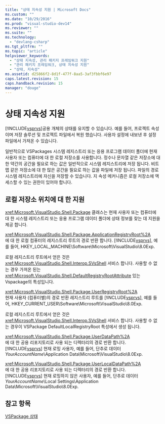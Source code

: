 ```yaml
---
title: "상태 지속성 지원 | Microsoft Docs"
ms.custom: ""
ms.date: "10/29/2016"
ms.prod: "visual-studio-dev14"
ms.reviewer: ""
ms.suite: ""
ms.technology: 
  - "devlang-csharp"
ms.tgt_pltfrm: ""
ms.topic: "article"
helpviewer_keywords: 
  - "상태 지속성, 관리 패키지 프레임워크 지원"
  - "관리 패키지 프레임워크, 상태 지속성 지원"
  - "상태, 지속성"
ms.assetid: d25866f2-8d1f-477f-8aa5-3af3fbbf6e97
caps.latest.revision: 15
caps.handback.revision: 15
manager: "douge"
---
```

# 상태 지속성 지원
[!INCLUDE[vsprvs](../assembler/masm/includes/vsprvs_md.md)]공용 개체의 상태를 유지할 수 있습니다.  예를 들어, 프로젝트 속성 이며 저장 솔루션 및 프로젝트 파일에서 복원 했습니다.  사용자 설정에 내보낸 후 설정 파일에서 가져온 수 있습니다.  
  
 일반적으로 VSPackages 시스템 레지스트리 또는 응용 프로그램 데이터 폴더에 현재 사용자 또는 컴퓨터에 대 한 로컬 저장소를 사용합니다.  정수나 문자열 같은 저장소에 대 한 약간의 공간을 필요로 하는 값은 일반적으로 시스템 레지스트리에 저장 됩니다.  비트맵 같은 저장소에 대 한 많은 공간을 필요로 하는 값을 파일에 저장 됩니다.  파일의 경로 시스템 레지스트리에 자신을 저장할 수 있습니다.  지 속성 메커니즘은 로컬 저장소에 액세스할 수 있는 권한이 있어야 합니다.  
  
## 로컬 저장소 위치에 대 한 지원  
 <xref:Microsoft.VisualStudio.Shell.Package> 클래스는 현재 사용자 또는 컴퓨터에 대 한 시스템 레지스트리 또는 응용 프로그램 데이터 폴더에 상태 정보를 찾는 데 지원을 제공 합니다.  
  
 <xref:Microsoft.VisualStudio.Shell.Package.ApplicationRegistryRoot%2A>  
 에 대 한 로컬 컴퓨터의 레지스트리 루트의 경로 반환 합니다. [!INCLUDE[vsprvs](../assembler/masm/includes/vsprvs_md.md)], 예를 들어, HKEY\_LOCAL\_MACHINE\\Software\\Microsoft\\VisualStudio\\8.0Exp.  
  
 로컬 레지스트리 루트에서 얻은 것은 <xref:Microsoft.VisualStudio.Shell.Interop.SVsShell> 서비스 합니다.  사용할 수 없는 경우 가져온 된는 <xref:Microsoft.VisualStudio.Shell.DefaultRegistryRootAttribute> 있는 Vspackage의 특성입니다.  
  
 <xref:Microsoft.VisualStudio.Shell.Package.UserRegistryRoot%2A>  
 현재 사용자 \(컴퓨터별\)의 경로 반환 레지스트리 루트를 [!INCLUDE[vsprvs](../assembler/masm/includes/vsprvs_md.md)], 예를 들어, HKEY\_CURRENT\_USER\\Software\\Microsoft\\VisualStudio\\8.0Exp.  
  
 로컬 레지스트리 루트에서 얻은 것은 <xref:Microsoft.VisualStudio.Shell.Interop.SVsShell> 서비스 합니다.  사용할 수 없는 경우이 VSPackage DefaultLocalRegistryRoot 특성에서 생성 됩니다.  
  
 <xref:Microsoft.VisualStudio.Shell.Package.UserDataPath%2A>  
 에 대 한 공용 리포지토리로 사용 되는 디렉터리의 경로 반환 합니다. [!INCLUDE[vsprvs](../assembler/masm/includes/vsprvs_md.md)] 현재 로밍 사용자, 예를 들어, 단추로 데이터*YourAccountName*\\Application Data\\Microsoft\\VisualStudio\\8.0Exp.  
  
 <xref:Microsoft.VisualStudio.Shell.Package.UserLocalDataPath%2A>  
 에 대 한 공용 리포지토리로 사용 되는 디렉터리의 경로 반환 합니다. [!INCLUDE[vsprvs](../assembler/masm/includes/vsprvs_md.md)] 현재 로밍하지 않은 사용자, 예를 들어, 단추로 데이터*YourAccountName*\\Local Settings\\Application Data\\Microsoft\\VisualStudio\\8.0Exp.  
  
## 참고 항목  
 [VSPackage 상태](../misc/vspackage-state.md)